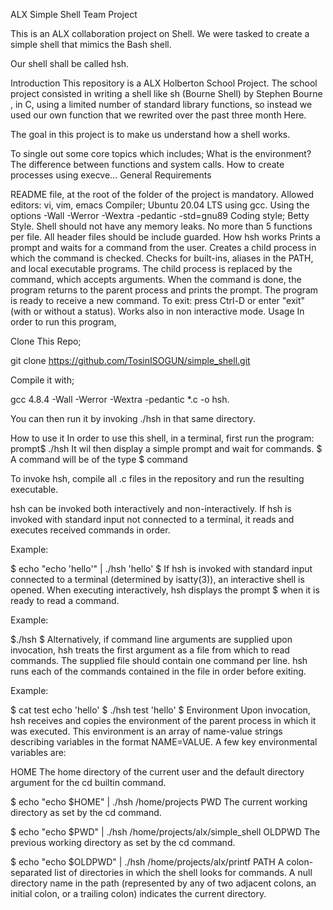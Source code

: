 ALX Simple Shell Team Project


This is an ALX collaboration project on Shell. We were tasked to create a simple shell that mimics the Bash shell.

Our shell shall be called hsh.

Introduction
This repository is a ALX Holberton School Project. The school project consisted in writing a shell like sh (Bourne Shell) by Stephen Bourne , in C, using a limited number of standard library functions, so instead we used our own function that we rewrited over the past three month Here.

The goal in this project is to make us understand how a shell works.

To single out some core topics which includes;
What is the environment?
The difference between functions and system calls.
How to create processes using execve...
General Requirements


README file, at the root of the folder of the project is mandatory.
Allowed editors: vi, vim, emacs
Compiler;
Ubuntu 20.04 LTS using gcc.
Using the options -Wall -Werror -Wextra -pedantic -std=gnu89
Coding style;
Betty Style.
Shell should not have any memory leaks.
No more than 5 functions per file.
All header files should be include guarded.
How hsh works
Prints a prompt and waits for a command from the user.
Creates a child process in which the command is checked.
Checks for built-ins, aliases in the PATH, and local executable programs.
The child process is replaced by the command, which accepts arguments.
When the command is done, the program returns to the parent process and prints the prompt.
The program is ready to receive a new command.
To exit: press Ctrl-D or enter "exit" (with or without a status).
Works also in non interactive mode.
Usage
In order to run this program,

Clone This Repo;

git clone https://github.com/TosinISOGUN/simple_shell.git

Compile it with;

gcc 4.8.4 -Wall -Werror -Wextra -pedantic *.c -o hsh.

You can then run it by invoking ./hsh in that same directory.

How to use it In order to use this shell, in a terminal, first run the program: prompt$ ./hsh It wil then display a simple prompt and wait for commands. $ A command will be of the type $ command

To invoke hsh, compile all .c files in the repository and run the resulting executable.

hsh can be invoked both interactively and non-interactively. If hsh is invoked with standard input not connected to a terminal, it reads and executes received commands in order.

Example:

$ echo "echo 'hello'" | ./hsh
'hello'
$
If hsh is invoked with standard input connected to a terminal (determined by isatty(3)), an interactive shell is opened. When executing interactively, hsh displays the prompt $ when it is ready to read a command.

Example:

$./hsh
$
Alternatively, if command line arguments are supplied upon invocation, hsh treats the first argument as a file from which to read commands. The supplied file should contain one command per line. hsh runs each of the commands contained in the file in order before exiting.

Example:

$ cat test
echo 'hello'
$ ./hsh test
'hello'
$
Environment
Upon invocation, hsh receives and copies the environment of the parent process in which it was executed. This environment is an array of name-value strings describing variables in the format NAME=VALUE. A few key environmental variables are:

HOME
The home directory of the current user and the default directory argument for the cd builtin command.

$ echo "echo $HOME" | ./hsh
/home/projects
PWD
The current working directory as set by the cd command.

$ echo "echo $PWD" | ./hsh
/home/projects/alx/simple_shell
OLDPWD
The previous working directory as set by the cd command.

$ echo "echo $OLDPWD" | ./hsh
/home/projects/alx/printf
PATH
A colon-separated list of directories in which the shell looks for commands. A null directory name in the path (represented by any of two adjacent colons, an initial colon, or a trailing colon) indicates the current directory.
